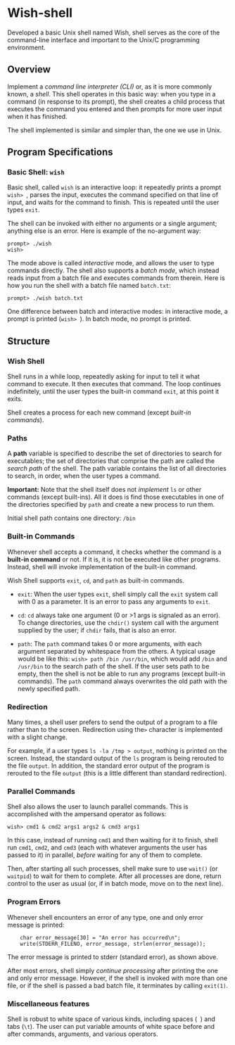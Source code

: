 # Wish-shell

Developed a basic Unix shell named Wish, shell serves as the core of the
command-line interface and important to the Unix/C programming environment.


## Overview

Implement a *command line interpreter (CLI)* or,
as it is more commonly known, a *shell*. This shell operates in this
basic way: when you type in a command (in response to its prompt), the shell
creates a child process that executes the command you entered and then prompts
for more user input when it has finished.

The shell implemented is similar and simpler than, the one we use in Unix.

## Program Specifications

### Basic Shell: `wish`

Basic shell, called `wish` is an 
interactive loop: it repeatedly prints a prompt `wish> `, parses the input, executes the command
specified on that line of input, and waits for the command to finish. This is
repeated until the user types `exit`.

The shell can be invoked with either no arguments or a single argument;
anything else is an error. Here is example of the no-argument way:

```
prompt> ./wish
wish> 
```

The mode above is called *interactive* mode, and allows the user to type
commands directly. The shell also supports a *batch mode*, which instead reads
input from a batch file and executes commands from therein. Here is how you
run the shell with a batch file named `batch.txt`:

```
prompt> ./wish batch.txt
```

One difference between batch and interactive modes: in interactive mode, a
prompt is printed (`wish> `). In batch mode, no prompt is printed.

## Structure

### Wish Shell

Shell runs in a while loop, repeatedly
asking for input to tell it what command to execute. It then executes that
command. The loop continues indefinitely, until the user types the built-in
command `exit`, at this point it exits.

Shell creates a process for each new command (except *built-in commands*). 

### Paths

A **path** variable is specified to describe the set of directories to 
search for executables; the set of directories that comprise the path are
called the *search path* of the shell. The path variable contains the list 
of all directories to search, in order, when the user types a command. 

**Important:** Note that the shell itself does not *implement* `ls` or other
commands (except built-ins). All it does is find those executables in one of
the directories specified by `path` and create a new process to run them.

Initial shell path contains one directory: `/bin`

### Built-in Commands

Whenever shell accepts a command, it checks whether the command is
a **built-in command** or not. If it is, it is not be executed like other
programs. Instead, shell will invoke implementation of the built-in
command.

Wish Shell supports `exit`, `cd`, and `path` as built-in
commands.

* `exit`: When the user types `exit`, shell simply call the `exit`
  system call with 0 as a parameter. It is an error to pass any arguments to
  `exit`. 

* `cd`: `cd` always take one argument (0 or >1 args is signaled as an
error). To change directories, use the `chdir()` system call with the argument
supplied by the user; if `chdir` fails, that is also an error.

* `path`: The `path` command takes 0 or more arguments, with each argument
  separated by whitespace from the others. A typical usage would be like this:
  `wish> path /bin /usr/bin`, which would add `/bin` and `/usr/bin` to the
  search path of the shell. If the user sets path to be empty, then the shell
  is not be able to run any programs (except built-in commands). The
  `path` command always overwrites the old path with the newly specified
  path. 

### Redirection

Many times, a shell user prefers to send the output of a program to a file
rather than to the screen. Redirection using the`>` character is implemented 
with a slight change.

For example, if a user types `ls -la /tmp > output`, nothing is printed
on the screen. Instead, the standard output of the `ls` program is being
rerouted to the file `output`. In addition, the standard error output of
the program is rerouted to the file `output` (this
is a little different than standard redirection).

### Parallel Commands

Shell also allows the user to launch parallel commands. This is
accomplished with the ampersand operator as follows:

```
wish> cmd1 & cmd2 args1 args2 & cmd3 args1
```

In this case, instead of running `cmd1` and then waiting for it to finish,
shell run `cmd1`, `cmd2`, and `cmd3` (each with whatever arguments
the user has passed to it) in parallel, *before* waiting for any of them to
complete. 

Then, after starting all such processes, shell make sure to use `wait()`
(or `waitpid`) to wait for them to complete. After all processes are done,
return control to the user as usual (or, if in batch mode, move on to the next
line).


### Program Errors

Whenever shell encounters an error of any type, one and only error message is printed:

```
    char error_message[30] = "An error has occurred\n";
    write(STDERR_FILENO, error_message, strlen(error_message)); 
```

The error message is printed to stderr (standard error), as shown
above. 

After most errors, shell simply *continue processing* after
printing the one and only error message. However, if the shell is
invoked with more than one file, or if the shell is passed a bad batch
file, it terminates by calling `exit(1)`.

### Miscellaneous features

Shell is robust to white space of various kinds, including spaces (` `) and 
tabs (`\t`). The user can put variable amounts of white 
space before and after commands, arguments, and various operators.
